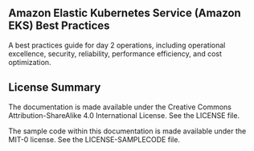 ## Amazon Elastic Kubernetes Service (Amazon EKS) Best Practices

A best practices guide for day 2 operations, including operational excellence, security, reliability, performance efficiency, and cost optimization.

## License Summary

The documentation is made available under the Creative Commons Attribution-ShareAlike 4.0 International License. See the LICENSE file.

The sample code within this documentation is made available under the MIT-0 license. See the LICENSE-SAMPLECODE file.
